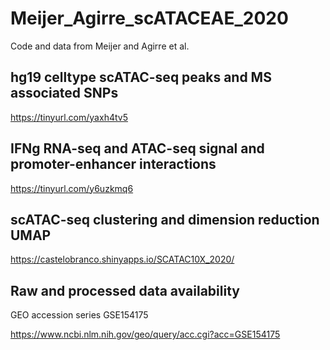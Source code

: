 # Meijer_Agirre_scATACEAE_2020
Code and data from Meijer and Agirre et al. 

## hg19 celltype scATAC-seq peaks and MS associated SNPs

https://tinyurl.com/yaxh4tv5

## IFNg RNA-seq and ATAC-seq signal and promoter-enhancer interactions

https://tinyurl.com/y6uzkmq6

## scATAC-seq clustering and dimension reduction UMAP

https://castelobranco.shinyapps.io/SCATAC10X_2020/

## Raw and processed data availability

GEO accession series GSE154175

https://www.ncbi.nlm.nih.gov/geo/query/acc.cgi?acc=GSE154175
